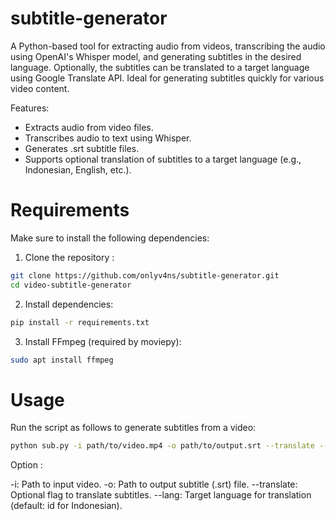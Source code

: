 # subtitle-generator

A Python-based tool for extracting audio from videos, transcribing the audio using OpenAI's Whisper model, and generating subtitles in the desired language. Optionally, the subtitles can be translated to a target language using Google Translate API. Ideal for generating subtitles quickly for various video content.

Features:

- Extracts audio from video files.
- Transcribes audio to text using Whisper.
- Generates .srt subtitle files.
- Supports optional translation of subtitles to a target language (e.g., Indonesian, English, etc.).

# Requirements

Make sure to install the following dependencies:

1. Clone the repository :

```bash
git clone https://github.com/onlyv4ns/subtitle-generator.git
cd video-subtitle-generator
```

2. Install dependencies:

```bash
pip install -r requirements.txt
```

3. Install FFmpeg (required by moviepy):

```bash
sudo apt install ffmpeg
```

# Usage

Run the script as follows to generate subtitles from a video:

```bash
python sub.py -i path/to/video.mp4 -o path/to/output.srt --translate --lang en
```

Option :

-i: Path to input video.
-o: Path to output subtitle (.srt) file.
--translate: Optional flag to translate subtitles.
--lang: Target language for translation (default: id for Indonesian).
